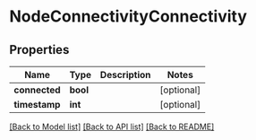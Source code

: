 # NodeConnectivityConnectivity

## Properties
Name | Type | Description | Notes
------------ | ------------- | ------------- | -------------
**connected** | **bool** |  | [optional] 
**timestamp** | **int** |  | [optional] 

[[Back to Model list]](../README.md#documentation-for-models) [[Back to API list]](../README.md#documentation-for-api-endpoints) [[Back to README]](../README.md)

